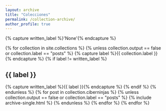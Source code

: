 ```yaml
---
layout: archive
title: "Colecciones"
permalink: /collection-archive/
author_profile: true
---
```


{% capture written_label %}'None'{% endcapture %}

{% for collection in site.collections %}
  {% unless collection.output == false or collection.label == "posts" %}
    {% capture label %}{{ collection.label }}{% endcapture %}
    {% if label != written_label %}<h2 id="{{ label | slugify }}" class="archive__subtitle">{{ label }}</h2>{% capture written_label %}{{ label }}{% endcapture %}
    {% endif %}
  {% endunless %}
  {% for post in collection.ciberninjas %}
    {% unless collection.output == false or collection.label == "posts" %}
      {% include archive-single.html %}
    {% endunless %}
  {% endfor %}
{% endfor %}